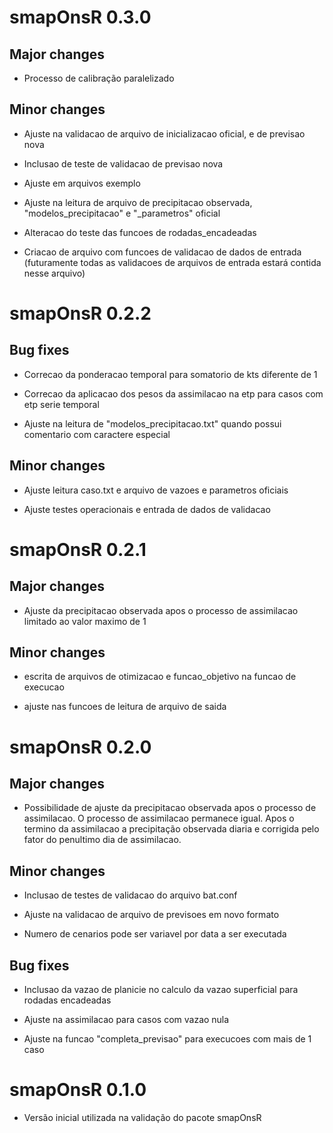 # smapOnsR 0.3.0

## Major changes

* Processo de calibração paralelizado

## Minor changes

* Ajuste na validacao de arquivo de inicializacao oficial, e de previsao nova

* Inclusao de teste de validacao de previsao nova

* Ajuste em arquivos exemplo

* Ajuste na leitura de arquivo de precipitacao observada, "modelos_precipitacao" e "_parametros" oficial

* Alteracao do teste das funcoes de rodadas_encadeadas

* Criacao de arquivo com funcoes de validacao de dados de entrada (futuramente todas as validacoes de arquivos de entrada estará contida nesse arquivo)


# smapOnsR 0.2.2

## Bug fixes
* Correcao da ponderacao temporal para somatorio de kts diferente de 1

* Correcao da aplicacao dos pesos da assimilacao na etp para casos com etp serie temporal

* Ajuste na leitura de "modelos_precipitacao.txt" quando possui comentario com caractere especial

## Minor changes
* Ajuste leitura caso.txt e arquivo de vazoes e parametros oficiais 

* Ajuste testes operacionais e entrada de dados de validacao

# smapOnsR 0.2.1

## Major changes

* Ajuste da precipitacao observada apos o processo de assimilacao limitado ao valor maximo de 1

## Minor changes

* escrita de arquivos de otimizacao e funcao_objetivo na funcao de execucao

* ajuste nas funcoes de leitura de arquivo de saida

# smapOnsR 0.2.0

## Major changes

* Possibilidade de ajuste da precipitacao observada apos o processo de assimilacao. O processo de assimilacao permanece igual. Apos o termino da assimilacao a precipitação observada diaria e corrigida pelo fator do penultimo dia de assimilacao.

## Minor changes

* Inclusao de testes de validacao do arquivo bat.conf

* Ajuste na validacao de arquivo de previsoes em novo formato

* Numero de cenarios pode ser variavel por data a ser executada

## Bug fixes

* Inclusao da vazao de planicie no calculo da vazao superficial para rodadas encadeadas

* Ajuste na assimilacao para casos com vazao nula

* Ajuste na funcao "completa_previsao" para execucoes com mais de 1 caso 

# smapOnsR 0.1.0

* Versão inicial utilizada na validação do pacote smapOnsR
